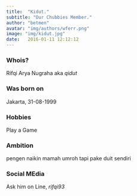 ```yaml
---
title:  "Kidut."
subtitle: "Our Chubbies Member."
author: "betmen"
avatar: "img/authors/wferr.png"
image: "img/kidut.jpg"
date:   2016-01-11 12:12:12
---
```


### Whois?
Rifqi Arya Nugraha aka _qidut_

### Was born on
Jakarta, 31-08-1999

### Hobbies
Play a Game

### Ambition
pengen naikin mamah umroh tapi pake duit sendiri

### Social MEdia
Ask him on Line, _rifqi93_